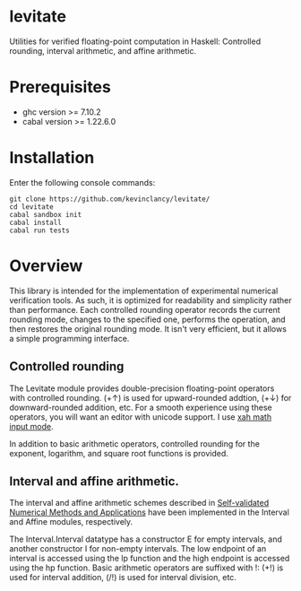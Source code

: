 # levitate
Utilities for verified floating-point computation in Haskell: Controlled rounding, interval arithmetic, and affine arithmetic.

# Prerequisites

- ghc version >= 7.10.2
- cabal version >= 1.22.6.0

# Installation

Enter the following console commands:

~~~
git clone https://github.com/kevinclancy/levitate/
cd levitate
cabal sandbox init
cabal install
cabal run tests
~~~

# Overview

This library is intended for the implementation of experimental numerical verification tools. As such, it is optimized for readability and simplicity rather than performance. Each controlled rounding operator records the current rounding mode, changes to the specified one, performs the operation, and then restores the original rounding mode. It isn't very efficient, but it allows a simple programming interface.

## Controlled rounding

The Levitate module provides double-precision floating-point operators with controlled rounding. (+↑) is used for upward-rounded addtion, (+↓) for downward-rounded addition, etc. For a smooth experience using these operators, you will want an editor with unicode support. I use [xah math input mode](http://ergoemacs.org/emacs/xmsi-math-symbols-input.html).

In addition to basic arithmetic operators, controlled rounding for the exponent, logarithm, and square root functions is provided.

## Interval and affine arithmetic.

The interval and affine arithmetic schemes described in [Self-validated Numerical Methods and Applications](http://citeseerx.ist.psu.edu/viewdoc/download?doi=10.1.1.36.8089&rep=rep1&type=pdf) have been implemented in the Interval and Affine modules, respectively.

The Interval.Interval datatype has a constructor E for empty intervals, and another constructor I for non-empty intervals. The low endpoint of an interval is accessed using the lp function and the high endpoint is accessed using the hp function. Basic arithmetic operators are suffixed with !: (+!) is used for interval addition, (/!) is used for interval division, etc.




